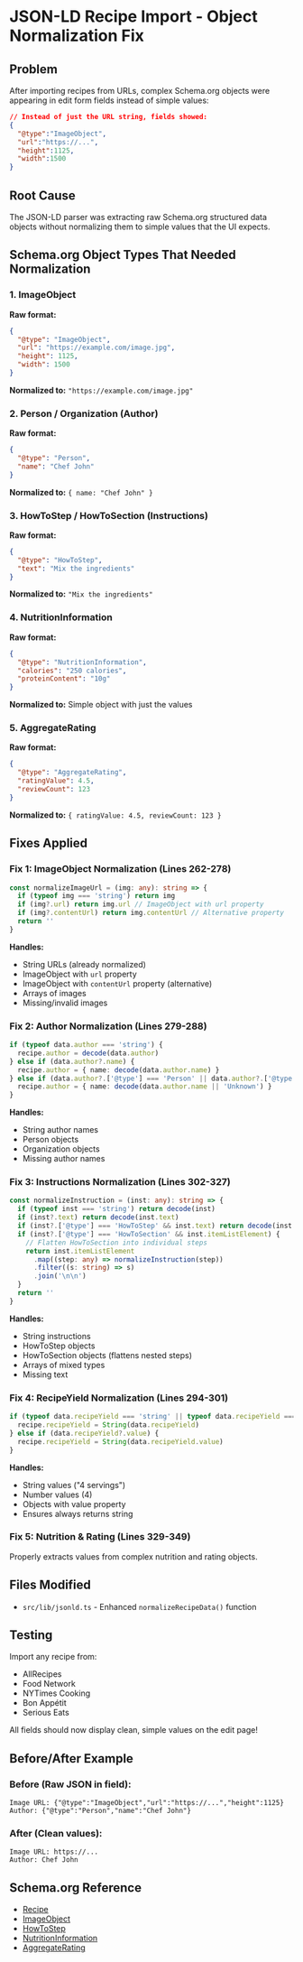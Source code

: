# JSON-LD Recipe Import - Object Normalization Fix

## Problem
After importing recipes from URLs, complex Schema.org objects were appearing in edit form fields instead of simple values:

```json
// Instead of just the URL string, fields showed:
{
  "@type":"ImageObject",
  "url":"https://...",
  "height":1125,
  "width":1500
}
```

## Root Cause
The JSON-LD parser was extracting raw Schema.org structured data objects without normalizing them to simple values that the UI expects.

## Schema.org Object Types That Needed Normalization

### 1. ImageObject
**Raw format:**
```json
{
  "@type": "ImageObject",
  "url": "https://example.com/image.jpg",
  "height": 1125,
  "width": 1500
}
```

**Normalized to:** `"https://example.com/image.jpg"`

### 2. Person / Organization (Author)
**Raw format:**
```json
{
  "@type": "Person",
  "name": "Chef John"
}
```

**Normalized to:** `{ name: "Chef John" }`

### 3. HowToStep / HowToSection (Instructions)
**Raw format:**
```json
{
  "@type": "HowToStep",
  "text": "Mix the ingredients"
}
```

**Normalized to:** `"Mix the ingredients"`

### 4. NutritionInformation
**Raw format:**
```json
{
  "@type": "NutritionInformation",
  "calories": "250 calories",
  "proteinContent": "10g"
}
```

**Normalized to:** Simple object with just the values

### 5. AggregateRating
**Raw format:**
```json
{
  "@type": "AggregateRating",
  "ratingValue": 4.5,
  "reviewCount": 123
}
```

**Normalized to:** `{ ratingValue: 4.5, reviewCount: 123 }`

## Fixes Applied

### Fix 1: ImageObject Normalization (Lines 262-278)
```typescript
const normalizeImageUrl = (img: any): string => {
  if (typeof img === 'string') return img
  if (img?.url) return img.url // ImageObject with url property
  if (img?.contentUrl) return img.contentUrl // Alternative property
  return ''
}
```

**Handles:**
- String URLs (already normalized)
- ImageObject with `url` property
- ImageObject with `contentUrl` property (alternative)
- Arrays of images
- Missing/invalid images

### Fix 2: Author Normalization (Lines 279-288)
```typescript
if (typeof data.author === 'string') {
  recipe.author = decode(data.author)
} else if (data.author?.name) {
  recipe.author = { name: decode(data.author.name) }
} else if (data.author?.['@type'] === 'Person' || data.author?.['@type'] === 'Organization') {
  recipe.author = { name: decode(data.author.name || 'Unknown') }
}
```

**Handles:**
- String author names
- Person objects
- Organization objects
- Missing author names

### Fix 3: Instructions Normalization (Lines 302-327)
```typescript
const normalizeInstruction = (inst: any): string => {
  if (typeof inst === 'string') return decode(inst)
  if (inst?.text) return decode(inst.text)
  if (inst?.['@type'] === 'HowToStep' && inst.text) return decode(inst.text)
  if (inst?.['@type'] === 'HowToSection' && inst.itemListElement) {
    // Flatten HowToSection into individual steps
    return inst.itemListElement
      .map((step: any) => normalizeInstruction(step))
      .filter((s: string) => s)
      .join('\n\n')
  }
  return ''
}
```

**Handles:**
- String instructions
- HowToStep objects
- HowToSection objects (flattens nested steps)
- Arrays of mixed types
- Missing text

### Fix 4: RecipeYield Normalization (Lines 294-301)
```typescript
if (typeof data.recipeYield === 'string' || typeof data.recipeYield === 'number') {
  recipe.recipeYield = String(data.recipeYield)
} else if (data.recipeYield?.value) {
  recipe.recipeYield = String(data.recipeYield.value)
}
```

**Handles:**
- String values ("4 servings")
- Number values (4)
- Objects with value property
- Ensures always returns string

### Fix 5: Nutrition & Rating (Lines 329-349)
Properly extracts values from complex nutrition and rating objects.

## Files Modified
- `src/lib/jsonld.ts` - Enhanced `normalizeRecipeData()` function

## Testing
Import any recipe from:
- AllRecipes
- Food Network
- NYTimes Cooking
- Bon Appétit
- Serious Eats

All fields should now display clean, simple values on the edit page!

## Before/After Example

### Before (Raw JSON in field):
```
Image URL: {"@type":"ImageObject","url":"https://...","height":1125}
Author: {"@type":"Person","name":"Chef John"}
```

### After (Clean values):
```
Image URL: https://...
Author: Chef John
```

## Schema.org Reference
- [Recipe](https://schema.org/Recipe)
- [ImageObject](https://schema.org/ImageObject)
- [HowToStep](https://schema.org/HowToStep)
- [NutritionInformation](https://schema.org/NutritionInformation)
- [AggregateRating](https://schema.org/AggregateRating)




